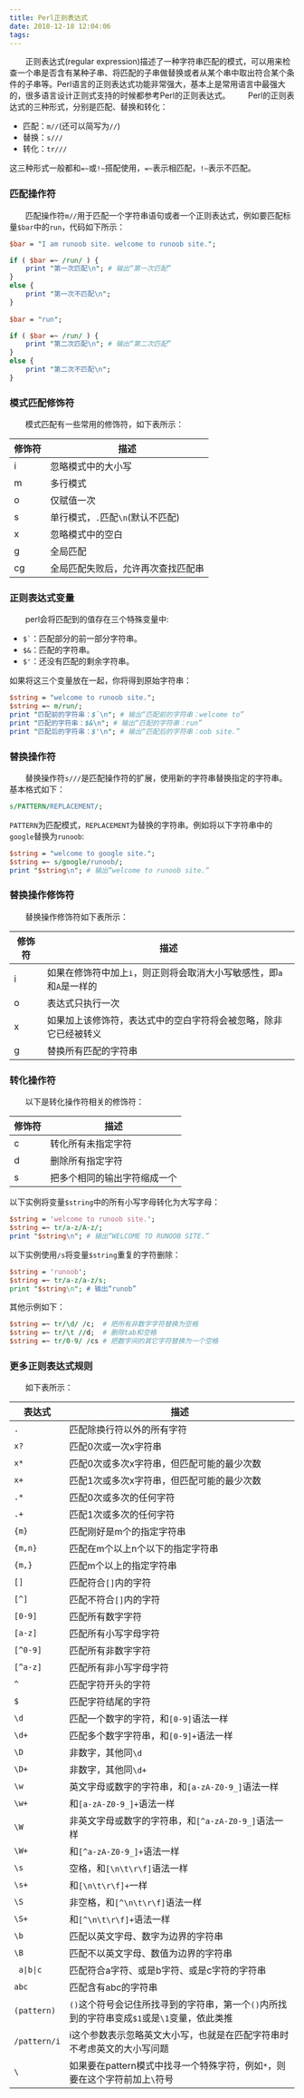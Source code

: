 ```yaml
---
title: Perl正则表达式
date: 2018-12-18 12:04:06
tags:
---
```


&emsp;&emsp;正则表达式(regular expression)描述了一种字符串匹配的模式，可以用来检查一个串是否含有某种子串、将匹配的子串做替换或者从某个串中取出符合某个条件的子串等。Perl语言的正则表达式功能非常强大，基本上是常用语言中最强大的，很多语言设计正则式支持的时候都参考Perl的正则表达式。
&emsp;&emsp;Perl的正则表达式的三种形式，分别是匹配、替换和转化：

- 匹配：`m//`(还可以简写为`//`)
- 替换：`s///`
- 转化：`tr///`

这三种形式一般都和`=~`或`!~`搭配使用，`=~`表示相匹配，`!~`表示不匹配。

### 匹配操作符

&emsp;&emsp;匹配操作符`m//`用于匹配一个字符串语句或者一个正则表达式，例如要匹配标量`$bar`中的`run`，代码如下所示：

``` perl
$bar = "I am runoob site. welcome to runoob site.";

if ( $bar =~ /run/ ) {
    print "第一次匹配\n"; # 输出“第一次匹配”
}
else {
    print "第一次不匹配\n";
}
​
$bar = "run";

if ( $bar =~ /run/ ) {
    print "第二次匹配\n"; # 输出“第二次匹配”
}
else {
    print "第二次不匹配\n";
}
```

### 模式匹配修饰符

&emsp;&emsp;模式匹配有一些常用的修饰符，如下表所示：

修饰符 | 描述
------|----
i     | 忽略模式中的大小写
m     | 多行模式
o     | 仅赋值一次
s     | 单行模式，`.`匹配`\n`(默认不匹配)
x     | 忽略模式中的空白
g     | 全局匹配
cg    | 全局匹配失败后，允许再次查找匹配串

### 正则表达式变量

&emsp;&emsp;perl会将匹配到的值存在三个特殊变量中:

- <code>$\`</code>：匹配部分的前一部分字符串。
- `$&`：匹配的字符串。
- `$'`：还没有匹配的剩余字符串。

如果将这三个变量放在一起，你将得到原始字符串：

``` perl
$string = "welcome to runoob site.";
$string =~ m/run/;
print "匹配前的字符串：$`\n"; # 输出“匹配前的字符串：welcome to”
print "匹配的字符串：$&\n"; # 输出“匹配的字符串：run”
print "匹配后的字符串：$'\n"; # 输出“匹配后的字符串：oob site.”
```

### 替换操作符

&emsp;&emsp;替换操作符`s///`是匹配操作符的扩展，使用新的字符串替换指定的字符串。基本格式如下：

``` perl
s/PATTERN/REPLACEMENT/;
```

`PATTERN`为匹配模式，`REPLACEMENT`为替换的字符串。例如将以下字符串中的`google`替换为`runoob`:

``` perl
$string = "welcome to google site.";
$string =~ s/google/runoob/;
print "$string\n"; # 输出“welcome to runoob site.”
```

### 替换操作修饰符

&emsp;&emsp;替换操作修饰符如下表所示：

修饰符 | 描述
------|-----
i     | 如果在修饰符中加上`i`，则正则将会取消大小写敏感性，即`a`和`A`是一样的
o     | 表达式只执行一次
x     | 如果加上该修饰符，表达式中的空白字符将会被忽略，除非它已经被转义
g     | 替换所有匹配的字符串

### 转化操作符

&emsp;&emsp;以下是转化操作符相关的修饰符：

修饰符 | 描述
------|-----
c     | 转化所有未指定字符
d     | 删除所有指定字符
s     | 把多个相同的输出字符缩成一个

以下实例将变量`$string`中的所有小写字母转化为大写字母：

``` perl
$string = 'welcome to runoob site.';
$string =~ tr/a-z/A-z/;
print "$string\n"; # 输出“WELCOME TO RUNOOB SITE.”
```

以下实例使用`/s`将变量`$string`重复的字符删除：

``` perl
$string = 'runoob';
$string =~ tr/a-z/a-z/s;
print "$string\n"; # 输出“runob”
```

其他示例如下：

``` perl
$string =~ tr/\d/ /c;  # 把所有非数字字符替换为空格
$string =~ tr/\t //d;  # 删除tab和空格
$string =~ tr/0-9/ /cs # 把数字间的其它字符替换为一个空格
```

### 更多正则表达式规则

&emsp;&emsp;如下表所示：

表达式   | 描述
---------|--------
`.`      | 匹配除换行符以外的所有字符
`x?`     | 匹配0次或一次x字符串
`x*`     | 匹配0次或多次x字符串，但匹配可能的最少次数
`x+`     | 匹配1次或多次x字符串，但匹配可能的最少次数
`.*`     | 匹配0次或多次的任何字符
`.+`     | 匹配1次或多次的任何字符
`{m}`    | 匹配刚好是m个的指定字符串
`{m,n}`  | 匹配在m个以上n个以下的指定字符串
`{m,}`   | 匹配m个以上的指定字符串
`[]`     | 匹配符合`[]`内的字符
`[^]`    | 匹配不符合`[]`内的字符
`[0-9]`  | 匹配所有数字字符
`[a-z]`  | 匹配所有小写字母字符
`[^0-9]` | 匹配所有非数字字符
`[^a-z]` | 匹配所有非小写字母字符
`^`      | 匹配字符开头的字符
`$`      | 匹配字符结尾的字符
`\d`     | 匹配一个数字的字符，和`[0-9]`语法一样
`\d+`    | 匹配多个数字字符串，和`[0-9]+`语法一样
`\D`     | 非数字，其他同`\d`
`\D+`    | 非数字，其他同`\d+`
`\w`     | 英文字母或数字的字符串，和`[a-zA-Z0-9_]`语法一样
`\w+`    | 和`[a-zA-Z0-9_]+`语法一样
`\W`     | 非英文字母或数字的字符串，和`[^a-zA-Z0-9_]`语法一样
`\W+`    | 和`[^a-zA-Z0-9_]+`语法一样
`\s`     | 空格，和`[\n\t\r\f]`语法一样
`\s+`    | 和`[\n\t\r\f]+`一样
`\S`     | 非空格，和`[^\n\t\r\f]`语法一样
`\S+`    | 和`[^\n\t\r\f]+`语法一样
`\b`     | 匹配以英文字母、数字为边界的字符串
`\B`     | 匹配不以英文字母、数值为边界的字符串
<code> a&#124;b&#124;c </code>  | 匹配符合a字符、或是b字符、或是c字符的字符串
`abc`    | 匹配含有abc的字符串
`(pattern)` | `()`这个符号会记住所找寻到的字符串，第一个`()`内所找到的字符串变成`$1`或是`\1`变量，依此类推
`/pattern/i` | i这个参数表示忽略英文大小写，也就是在匹配字符串时不考虑英文的大小写问题
`\`          | 如果要在pattern模式中找寻一个特殊字符，例如`*`，则要在这个字符前加上`\`符号
